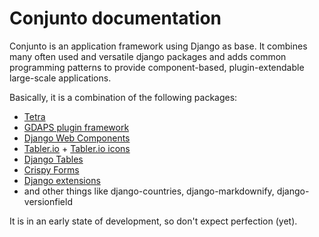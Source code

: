 # Conjunto documentation

Conjunto is an application framework using Django as base. It combines many often used and versatile
django packages and adds common programming patterns to provide  component-based,
plugin-extendable large-scale applications.

Basically, it is a combination of the following packages:

* [Tetra](https://trtraframework.com)
* [GDAPS plugin framework](https://gdaps.readthedocs.io)
* [Django Web Components](https://pypi.org/project/django-web-components)
* [Tabler.io](https://tabler.io) + [Tabler.io icons](https://tabler.io/icons)
* [Django Tables](https://django-tables2.readthedocs.io)
* [Crispy Forms](https://django-crispy-forms.readthedocs.io)
* [Django extensions](https://django-extensions.readthedocs.io)
* and other things like django-countries, django-markdownify, django-versionfield

It is in an early state of development, so don't expect perfection (yet).